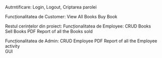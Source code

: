 Autrntificare: Login, Logout, Criptarea parolei

Funcționalitatea de Customer: 
View All Books
Buy Book

Restul cerințelor din proiect:
Funcționalitatea de Employee:
CRUD Books
Sell Books
PDF Report of all the Books sold

Funcționalitatea de Admin:
CRUD Employee
PDF Report of all the Employee activity  
GUI
